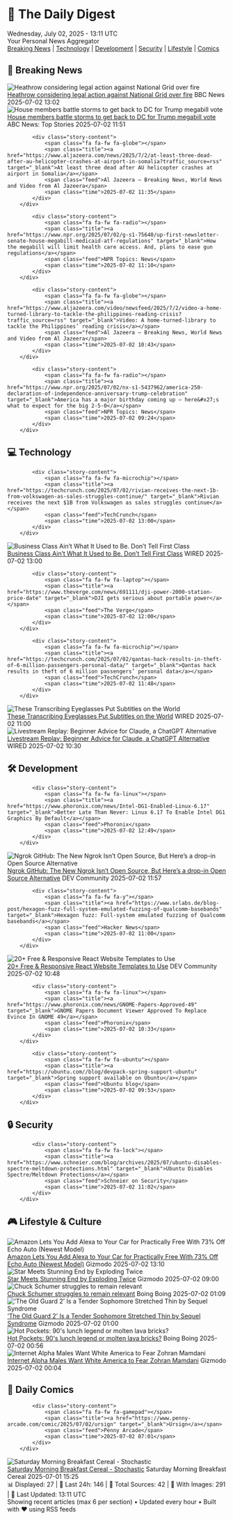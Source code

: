 <!-- Processing 54 RSS feeds at 2025-07-02 13:11:19 UTC -->
<!-- Processing: Saturday Morning Breakfast Cereal -->
<!-- Processing: Poorly Drawn Lines -->
<!-- Processing: Garfield -->
<!-- Processing: Girl Genius -->
<!-- Processing: CNN Top Stories -->
<!-- Processing: BBC Breaking News -->
<!-- Processing: NPR News -->
<!-- Processing: CBC News -->
<!-- Error processing https://rss.cbc.ca/lineup/topstories.xml: The read operation timed out -->
<!-- Processing: Reuters World News -->
<!-- Processing: Associated Press Breaking -->
<!-- Processing: ABC News Breaking -->
<!-- Processing: Guardian World News -->
<!-- Processing: TechCrunch -->
<!-- Processing: Ars Technica -->
<!-- Processing: O'Reilly Radar -->
<!-- Processing: WIRED -->
<!-- Processing: Slashdot -->
<!-- Processing: Lobsters Python -->
<!-- Processing: Hacker News -->
<!-- Processing: StackOverflow Blog -->
<!-- Processing: Phoronix Linux News -->
<!-- Processing: It's FOSS -->
<!-- Processing: OMG! Ubuntu -->
<!-- Processing: Red Hat Blog -->
<!-- Processing: GitHub Blog -->
<!-- Processing: Martin Fowler -->
<!-- Processing: Coding Horror -->
<!-- Processing: Gizmodo -->
<!-- Processing: Kotaku -->
<!-- Processing: Boing Boing -->
<!-- Processing: Krebs on Security -->
<!-- Processing: Schneier on Security -->
<!-- Generated 7 new posts out of 32 feeds processed -->
<div class="newspaper-header">
    <h1 class="newspaper-title">📰 The Daily Digest</h1>
    <div class="newspaper-date">Wednesday, July 02, 2025 - 13:11 UTC</div>
    <div class="newspaper-subtitle">Your Personal News Aggregator</div>
</div>

<div class="newspaper-nav">
    <a href="#breaking">Breaking News</a> |
    <a href="#tech">Technology</a> |
    <a href="#dev">Development</a> |
    <a href="#security">Security</a> |
    <a href="#lifestyle">Lifestyle</a> |
    <a href="#webcomics">Comics</a>
</div>

<div class="news-section breaking-news" id="breaking">
<h2 class="section-header">🚨 Breaking News</h2>
<div class="stories-container">
<div class="story">
            <img src="https://ichef.bbci.co.uk/ace/standard/240/cpsprodpb/a6da/live/282f09f0-5710-11f0-9074-8989d8c97d87.jpg" alt="Heathrow considering legal action against National Grid over fire" class="story-image" loading="lazy" onerror="this.style.display='none'">
            <div class="story-content">
                <span class="fa fa-fw fa-flag"></span>
                <span class="title"><a href="https://www.bbc.com/news/articles/cly22eelnxjo" target="_blank">Heathrow considering legal action against National Grid over fire</a></span>
                <span class="feed">BBC News</span>
                <span class="time">2025-07-02 13:02</span>
            </div>
        </div>
<div class="story">
            <img src="https://s.abcnews.com/images/US/Trump-AF1-DB-250702_1751441205511_hpMain_4x3t_384.jpg" alt="House members battle storms to get back to DC for Trump megabill vote" class="story-image" loading="lazy" onerror="this.style.display='none'">
            <div class="story-content">
                <span class="fa fa-fw fa-tv"></span>
                <span class="title"><a href="https://abcnews.go.com/US/house-begins-work-trump-megabill-johnson-vote-wednesday/story?id=123400942" target="_blank">House members battle storms to get back to DC for Trump megabill vote</a></span>
                <span class="feed">ABC News: Top Stories</span>
                <span class="time">2025-07-02 11:51</span>
            </div>
        </div>
<div class="story">
            
            <div class="story-content">
                <span class="fa fa-fw fa-globe"></span>
                <span class="title"><a href="https://www.aljazeera.com/news/2025/7/2/at-least-three-dead-after-au-helicopter-crashes-at-airport-in-somalia?traffic_source=rss" target="_blank">At least three dead after AU helicopter crashes at airport in Somalia</a></span>
                <span class="feed">Al Jazeera – Breaking News, World News and Video from Al Jazeera</span>
                <span class="time">2025-07-02 11:35</span>
            </div>
        </div>
<div class="story">
            
            <div class="story-content">
                <span class="fa fa-fw fa-radio"></span>
                <span class="title"><a href="https://www.npr.org/2025/07/02/g-s1-75640/up-first-newsletter-senate-house-megabill-medicaid-atf-regulations" target="_blank">How the megabill will limit health care access. And, plans to ease gun regulations</a></span>
                <span class="feed">NPR Topics: News</span>
                <span class="time">2025-07-02 11:10</span>
            </div>
        </div>
<div class="story">
            
            <div class="story-content">
                <span class="fa fa-fw fa-globe"></span>
                <span class="title"><a href="https://www.aljazeera.com/video/newsfeed/2025/7/2/video-a-home-turned-library-to-tackle-the-philippines-reading-crisis?traffic_source=rss" target="_blank">Video: A home-turned-library to tackle the Philippines’ reading crisis</a></span>
                <span class="feed">Al Jazeera – Breaking News, World News and Video from Al Jazeera</span>
                <span class="time">2025-07-02 10:43</span>
            </div>
        </div>
<div class="story">
            
            <div class="story-content">
                <span class="fa fa-fw fa-radio"></span>
                <span class="title"><a href="https://www.npr.org/2025/07/02/nx-s1-5437962/america-250-declaration-of-independence-anniversary-trump-celebration" target="_blank">America has a major birthday coming up — here&#x27;s what to expect for the big 2-5-0</a></span>
                <span class="feed">NPR Topics: News</span>
                <span class="time">2025-07-02 09:24</span>
            </div>
        </div>
</div>
</div>
<div class="news-section tech-news" id="tech">
<h2 class="section-header">💻 Technology</h2>
<div class="stories-container">
<div class="story">
            
            <div class="story-content">
                <span class="fa fa-fw fa-microchip"></span>
                <span class="title"><a href="https://techcrunch.com/2025/07/02/rivian-receives-the-next-1b-from-volkswagen-as-sales-struggles-continue/" target="_blank">Rivian receives the next $1B from Volkswagen as sales struggles continue</a></span>
                <span class="feed">TechCrunch</span>
                <span class="time">2025-07-02 13:00</span>
            </div>
        </div>
<div class="story">
            <img src="https://media.wired.com/photos/685eb0fb65a7b7a35cab582a/master/pass/Premium%20Economy%20final.jpg" alt="Business Class Ain’t What It Used to Be. Don’t Tell First Class" class="story-image" loading="lazy" onerror="this.style.display='none'">
            <div class="story-content">
                <span class="fa fa-fw fa-bolt"></span>
                <span class="title"><a href="https://www.wired.com/story/business-class-gets-upgrade/" target="_blank">Business Class Ain’t What It Used to Be. Don’t Tell First Class</a></span>
                <span class="feed">WIRED</span>
                <span class="time">2025-07-02 13:00</span>
            </div>
        </div>
<div class="story">
            
            <div class="story-content">
                <span class="fa fa-fw fa-laptop"></span>
                <span class="title"><a href="https://www.theverge.com/news/691111/dji-power-2000-station-price-date" target="_blank">DJI gets serious about portable power</a></span>
                <span class="feed">The Verge</span>
                <span class="time">2025-07-02 12:00</span>
            </div>
        </div>
<div class="story">
            
            <div class="story-content">
                <span class="fa fa-fw fa-microchip"></span>
                <span class="title"><a href="https://techcrunch.com/2025/07/02/qantas-hack-results-in-theft-of-6-million-passengers-personal-data/" target="_blank">Qantas hack results in theft of 6 million passengers’ personal data</a></span>
                <span class="feed">TechCrunch</span>
                <span class="time">2025-07-02 11:48</span>
            </div>
        </div>
<div class="story">
            <img src="https://media.wired.com/photos/6864a32d72b0959e3838d317/master/pass/Transcribe-Glasses-Top-Art.jpg" alt="These Transcribing Eyeglasses Put Subtitles on the World" class="story-image" loading="lazy" onerror="this.style.display='none'">
            <div class="story-content">
                <span class="fa fa-fw fa-bolt"></span>
                <span class="title"><a href="https://www.wired.com/story/these-translating-ai-glasses-put-subtitles-on-the-world/" target="_blank">These Transcribing Eyeglasses Put Subtitles on the World</a></span>
                <span class="feed">WIRED</span>
                <span class="time">2025-07-02 11:00</span>
            </div>
        </div>
<div class="story">
            <img src="https://media.wired.com/photos/662bb0a4686afc207a6e8aec/master/pass/AI-Unlocked_16x9.jpg" alt="Livestream Replay: Beginner Advice for Claude, a ChatGPT Alternative" class="story-image" loading="lazy" onerror="this.style.display='none'">
            <div class="story-content">
                <span class="fa fa-fw fa-bolt"></span>
                <span class="title"><a href="https://www.wired.com/story/subscriber-only-livestream-replay-chatbot-basics-beginner-advice-for-claude/" target="_blank">Livestream Replay: Beginner Advice for Claude, a ChatGPT Alternative</a></span>
                <span class="feed">WIRED</span>
                <span class="time">2025-07-02 10:30</span>
            </div>
        </div>
</div>
</div>
<div class="news-section dev-news" id="dev">
<h2 class="section-header">🛠️ Development</h2>
<div class="stories-container">
<div class="story">
            
            <div class="story-content">
                <span class="fa fa-fw fa-linux"></span>
                <span class="title"><a href="https://www.phoronix.com/news/Intel-DG1-Enabled-Linux-6.17" target="_blank">Better Late Than Never: Linux 6.17 To Enable Intel DG1 Graphics By Default</a></span>
                <span class="feed">Phoronix</span>
                <span class="time">2025-07-02 12:49</span>
            </div>
        </div>
<div class="story">
            <img src="https://media2.dev.to/dynamic/image/width=800%2Cheight=%2Cfit=scale-down%2Cgravity=auto%2Cformat=auto/https%3A%2F%2Fdev-to-uploads.s3.amazonaws.com%2Fuploads%2Farticles%2F435q80fnypa8ga1amyq2.png" alt="Ngrok GitHub: The New Ngrok Isn’t Open Source, But Here’s a drop-in Open Source Alternative" class="story-image" loading="lazy" onerror="this.style.display='none'">
            <div class="story-content">
                <span class="fa fa-fw fa-code"></span>
                <span class="title"><a href="https://dev.to/robbiecahill/ngrok-github-the-new-ngrok-isnt-open-source-but-heres-a-drop-in-open-source-alternative-4fmi" target="_blank">Ngrok GitHub: The New Ngrok Isn’t Open Source, But Here’s a drop-in Open Source Alternative</a></span>
                <span class="feed">DEV Community</span>
                <span class="time">2025-07-02 11:57</span>
            </div>
        </div>
<div class="story">
            
            <div class="story-content">
                <span class="fa fa-fw fa-y"></span>
                <span class="title"><a href="https://www.srlabs.de/blog-post/hexagon-fuzz-full-system-emulated-fuzzing-of-qualcomm-basebands" target="_blank">Hexagon fuzz: Full-system emulated fuzzing of Qualcomm basebands</a></span>
                <span class="feed">Hacker News</span>
                <span class="time">2025-07-02 11:00</span>
            </div>
        </div>
<div class="story">
            <img src="https://media2.dev.to/dynamic/image/width=800%2Cheight=%2Cfit=scale-down%2Cgravity=auto%2Cformat=auto/https%3A%2F%2Fdev-to-uploads.s3.amazonaws.com%2Fuploads%2Farticles%2Fzau4qytvnz2p6rtm11qc.png" alt="20+ Free &amp; Responsive React Website Templates to Use" class="story-image" loading="lazy" onerror="this.style.display='none'">
            <div class="story-content">
                <span class="fa fa-fw fa-code"></span>
                <span class="title"><a href="https://dev.to/wrap-pixel/responsive-react-website-templates-for-developers-37gi" target="_blank">20+ Free &amp; Responsive React Website Templates to Use</a></span>
                <span class="feed">DEV Community</span>
                <span class="time">2025-07-02 10:48</span>
            </div>
        </div>
<div class="story">
            
            <div class="story-content">
                <span class="fa fa-fw fa-linux"></span>
                <span class="title"><a href="https://www.phoronix.com/news/GNOME-Papers-Approved-49" target="_blank">GNOME Papers Document Viewer Approved To Replace Evince In GNOME 49</a></span>
                <span class="feed">Phoronix</span>
                <span class="time">2025-07-02 10:33</span>
            </div>
        </div>
<div class="story">
            
            <div class="story-content">
                <span class="fa fa-fw fa-ubuntu"></span>
                <span class="title"><a href="https://ubuntu.com//blog/devpack-spring-support-ubuntu" target="_blank">Spring support available on Ubuntu</a></span>
                <span class="feed">Ubuntu blog</span>
                <span class="time">2025-07-02 09:53</span>
            </div>
        </div>
</div>
</div>
<div class="news-section security-news" id="security">
<h2 class="section-header">🔒 Security</h2>
<div class="stories-container">
<div class="story">
            
            <div class="story-content">
                <span class="fa fa-fw fa-lock"></span>
                <span class="title"><a href="https://www.schneier.com/blog/archives/2025/07/ubuntu-disables-spectre-meltdown-protections.html" target="_blank">Ubuntu Disables Spectre/Meltdown Protections</a></span>
                <span class="feed">Schneier on Security</span>
                <span class="time">2025-07-02 11:02</span>
            </div>
        </div>
</div>
</div>
<div class="news-section lifestyle-news" id="lifestyle">
<h2 class="section-header">🎮 Lifestyle & Culture</h2>
<div class="stories-container">
<div class="story">
            <img src="https://gizmodo.com/app/uploads/2024/10/AmazonEchoAuto.jpg" alt="Amazon Lets You Add Alexa to Your Car for Practically Free With 73% Off Echo Auto (Newest Model)" class="story-image" loading="lazy" onerror="this.style.display='none'">
            <div class="story-content">
                <span class="fa fa-fw fa-computer"></span>
                <span class="title"><a href="https://gizmodo.com/amazon-lets-you-add-alexa-to-your-car-for-practically-free-with-73-off-echo-auto-newest-model-2000622732" target="_blank">Amazon Lets You Add Alexa to Your Car for Practically Free With 73% Off Echo Auto (Newest Model)</a></span>
                <span class="feed">Gizmodo</span>
                <span class="time">2025-07-02 13:10</span>
            </div>
        </div>
<div class="story">
            <img src="https://gizmodo.com/app/uploads/2025/07/double-explosion-star.jpg" alt="Star Meets Stunning End by Exploding Twice" class="story-image" loading="lazy" onerror="this.style.display='none'">
            <div class="story-content">
                <span class="fa fa-fw fa-computer"></span>
                <span class="title"><a href="https://gizmodo.com/star-meets-stunning-end-by-exploding-twice-2000623146" target="_blank">Star Meets Stunning End by Exploding Twice</a></span>
                <span class="feed">Gizmodo</span>
                <span class="time">2025-07-02 09:00</span>
            </div>
        </div>
<div class="story">
            <img src="https://i0.wp.com/boingboing.net/wp-content/uploads/2025/03/shutterstock_596958536-e1742226745964.jpg?fit=1080%2C721&amp;quality=60&amp;ssl=1" alt="Chuck Schumer struggles to remain relevant" class="story-image" loading="lazy" onerror="this.style.display='none'">
            <div class="story-content">
                <span class="fa fa-fw fa-arrow-right"></span>
                <span class="title"><a href="https://boingboing.net/2025/07/01/chuck-schumer-struggles-to-remain-relevant.html" target="_blank">Chuck Schumer struggles to remain relevant</a></span>
                <span class="feed">Boing Boing</span>
                <span class="time">2025-07-02 01:09</span>
            </div>
        </div>
<div class="story">
            <img src="https://gizmodo.com/app/uploads/2025/06/OldGuardtopart.jpg" alt="‘The Old Guard 2’ Is a Tender Sophomore Stretched Thin by Sequel Syndrome" class="story-image" loading="lazy" onerror="this.style.display='none'">
            <div class="story-content">
                <span class="fa fa-fw fa-computer"></span>
                <span class="title"><a href="https://gizmodo.com/the-old-guard-2-is-a-tender-sophomore-stretched-thin-by-sequel-syndrome-2000621108" target="_blank">‘The Old Guard 2’ Is a Tender Sophomore Stretched Thin by Sequel Syndrome</a></span>
                <span class="feed">Gizmodo</span>
                <span class="time">2025-07-02 01:00</span>
            </div>
        </div>
<div class="story">
            <img src="https://i0.wp.com/boingboing.net/wp-content/uploads/2025/07/hotpocket.jpg?fit=480%2C360&amp;quality=60&amp;ssl=1" alt="Hot Pockets: 90&#x27;s lunch legend or molten lava bricks?" class="story-image" loading="lazy" onerror="this.style.display='none'">
            <div class="story-content">
                <span class="fa fa-fw fa-arrow-right"></span>
                <span class="title"><a href="https://boingboing.net/2025/07/01/hot-pockets-90s-lunch-legend-or-molten-lava-bricks.html" target="_blank">Hot Pockets: 90&#x27;s lunch legend or molten lava bricks?</a></span>
                <span class="feed">Boing Boing</span>
                <span class="time">2025-07-02 00:56</span>
            </div>
        </div>
<div class="story">
            <img src="https://gizmodo.com/app/uploads/2025/07/Zohran-Mamdani.jpg" alt="Internet Alpha Males Want White America to Fear Zohran Mamdani" class="story-image" loading="lazy" onerror="this.style.display='none'">
            <div class="story-content">
                <span class="fa fa-fw fa-computer"></span>
                <span class="title"><a href="https://gizmodo.com/internet-alpha-males-want-white-america-to-fear-zohran-mamdani-2000623086" target="_blank">Internet Alpha Males Want White America to Fear Zohran Mamdani</a></span>
                <span class="feed">Gizmodo</span>
                <span class="time">2025-07-02 00:04</span>
            </div>
        </div>
</div>
</div>
<div class="news-section webcomics-section" id="webcomics">
<h2 class="section-header">🎨 Daily Comics</h2>
<div class="stories-container">
<div class="story">
            
            <div class="story-content">
                <span class="fa fa-fw fa-gamepad"></span>
                <span class="title"><a href="https://www.penny-arcade.com/comic/2025/07/02/ursign" target="_blank">Ursign</a></span>
                <span class="feed">Penny Arcade</span>
                <span class="time">2025-07-02 07:01</span>
            </div>
        </div>
<div class="story">
            <img src="https://www.smbc-comics.com/comics/1750828096-20250701.png" alt="Saturday Morning Breakfast Cereal - Stochastic" class="story-image" loading="lazy" onerror="this.style.display='none'">
            <div class="story-content">
                <span class="fa fa-fw fa-smile"></span>
                <span class="title"><a href="https://www.smbc-comics.com/comic/stochastic" target="_blank">Saturday Morning Breakfast Cereal - Stochastic</a></span>
                <span class="feed">Saturday Morning Breakfast Cereal</span>
                <span class="time">2025-07-01 15:25</span>
            </div>
        </div>
</div>
</div>

<div class="newspaper-footer">
    <div class="stats">
        📊 Displayed: 27 | 📅 Last 24h: 146 | 📡 Total Sources: 42 | 📸 With Images: 291 |
        🔄 Last Updated: 13:11 UTC
    </div>
    <div class="footer-note">
        Showing recent articles (max 6 per section) • Updated every hour • Built with ❤️ using RSS feeds
    </div>
</div>
